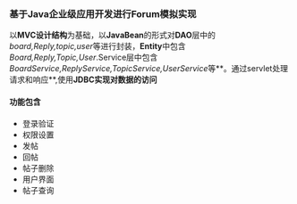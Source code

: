 ### 基于Java企业级应用开发进行Forum模拟实现
以**MVC设计结构**为基础，以**JavaBean**的形式对**DAO**层中的*board,Reply,topic,user*等进行封装，**Entity**中包含*Board,Reply,Topic,User*.Service层中包含*BoardService,ReplyService,TopicService,UserService*等**。通过servlet处理请求和响应**,使用**JDBC实现对数据的访问**
#### 功能包含
- 登录验证
- 权限设置
- 发帖
- 回帖
- 帖子删除
- 用户界面
- 帖子查询
